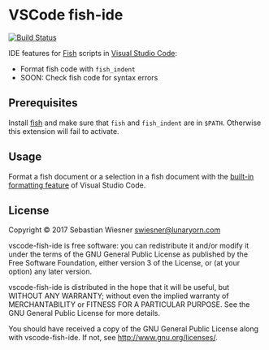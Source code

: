 # VSCode fish-ide

[![Build Status](https://travis-ci.org/lunaryorn/vscode-fish-ide.svg?branch=master)](https://travis-ci.org/lunaryorn/vscode-fish-ide)

IDE features for [Fish][] scripts in [Visual Studio Code][code]:

* Format fish code with `fish_indent`
* SOON: Check fish code for syntax errors

[fish]: http://fishshell.com
[code]: https://code.visualstudio.com

## Prerequisites

Install [fish][] and make sure that `fish` and `fish_indent` are in `$PATH`.  Otherwise this extension will fail to activate.

## Usage

Format a fish document or a selection in a fish document with the [built-in formatting feature][1] of Visual Studio Code.

[1]: https://code.visualstudio.com/docs/editor/codebasics#_formatting

## License

Copyright © 2017  Sebastian Wiesner <swiesner@lunaryorn.com>

vscode-fish-ide is free software: you can redistribute it and/or modify it under the terms of the GNU General Public License as published by the Free Software Foundation, either version 3 of the License, or (at your option) any later version.

vscode-fish-ide is distributed in the hope that it will be useful, but WITHOUT ANY WARRANTY; without even the implied warranty of MERCHANTABILITY or FITNESS FOR A PARTICULAR PURPOSE.  See the GNU General Public License for more details.

You should have received a copy of the GNU General Public License along with vscode-fish-ide.  If not, see <http://www.gnu.org/licenses/>.
